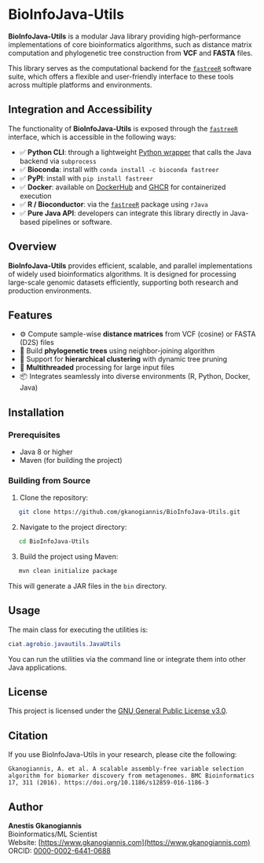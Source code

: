 # BioInfoJava-Utils

**BioInfoJava-Utils**  is a modular Java library providing high-performance implementations of core bioinformatics algorithms, such as distance matrix computation and phylogenetic tree construction from **VCF** and **FASTA** files.

This library serves as the computational backend for the [`fastreeR`](https://github.com/gkanogiannis/fastreeR) software suite, which offers a flexible and user-friendly interface to these tools across multiple platforms and environments.

## Integration and Accessibility

The functionality of **BioInfoJava-Utils** is exposed through the [`fastreeR`](https://github.com/gkanogiannis/fastreeR) interface, which is accessible in the following ways:

* ✅ **Python CLI**: through a lightweight [Python wrapper](https://github.com/gkanogiannis/fastreeR/blob/devel/fastreeR.py) that calls the Java backend via `subprocess`
* ✅ **Bioconda**: install with `conda install -c bioconda fastreer`
* ✅ **PyPI**: install with `pip install fastreer`
* ✅ **Docker**: available on [DockerHub](https://hub.docker.com/r/gkanogiannis/fastreer) and [GHCR](https://ghcr.io/gkanogiannis/fastreer) for containerized execution
* ✅ **R / Bioconductor**: via the [`fastreeR`](https://bioconductor.org/packages/fastreeR) package using `rJava`
* ✅ **Pure Java API**: developers can integrate this library directly in Java-based pipelines or software.

## Overview

**BioInfoJava-Utils** provides efficient, scalable, and parallel implementations of widely used bioinformatics algorithms. It is designed for processing large-scale genomic datasets efficiently, supporting both research and production environments.

## Features

* ⚙️ Compute sample-wise **distance matrices** from VCF (cosine) or FASTA (D2S) files
* 🌳 Build **phylogenetic trees** using neighbor-joining algorithm
* 🧬 Support for **hierarchical clustering** with dynamic tree pruning
* 🔄 **Multithreaded** processing for large input files
* 📦 Integrates seamlessly into diverse environments (R, Python, Docker, Java)

## Installation

### Prerequisites

  - Java 8 or higher
  - Maven (for building the project)

### Building from Source

1. Clone the repository:

```bash
   git clone https://github.com/gkanogiannis/BioInfoJava-Utils.git
```

2. Navigate to the project directory:

```bash
   cd BioInfoJava-Utils
```

3. Build the project using Maven:

```bash
   mvn clean initialize package
```

This will generate a JAR files in the `bin` directory.

## Usage

The main class for executing the utilities is:

```java
ciat.agrobio.javautils.JavaUtils
```

You can run the utilities via the command line or integrate them into other Java applications.

## License

This project is licensed under the [GNU General Public License v3.0](LICENSE).

## Citation

If you use BioInfoJava-Utils in your research, please cite the following:

```
Gkanogiannis, A. et al. A scalable assembly-free variable selection algorithm for biomarker discovery from metagenomes. BMC Bioinformatics 17, 311 (2016). https://doi.org/10.1186/s12859-016-1186-3
```

## Author

**Anestis Gkanogiannis**  
Bioinformatics/ML Scientist  
Website: [https://www.gkanogiannis.com](https://www.gkanogiannis.com)  
ORCID: [0000-0002-6441-0688](https://orcid.org/0000-0002-6441-0688)
